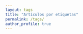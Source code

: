 ```yaml
---
layout: tags
title: "Artículos por etiquetas"
permalink: /tags/
author_profile: true
---
```


<!-- https://github.com/mmistakes/minimal-mistakes/blob/master/docs/_pages/tag-archive.md -->
